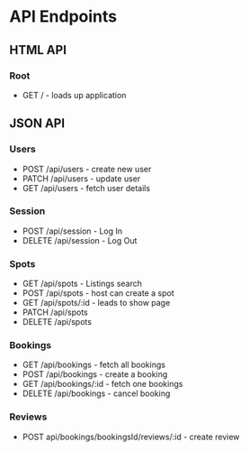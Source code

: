 # API Endpoints

## HTML API

### Root
+ GET / - loads up application

## JSON API

### Users
+ POST /api/users - create new user
+ PATCH /api/users - update user
+ GET /api/users - fetch user details

### Session
+ POST /api/session - Log In
+ DELETE /api/session - Log Out

### Spots
+ GET /api/spots - Listings search
+ POST /api/spots - host can create a spot
+ GET /api/spots/:id - leads to show page
+ PATCH /api/spots
+ DELETE /api/spots

### Bookings
+ GET /api/bookings - fetch all bookings
+ POST /api/bookings - create a booking
+ GET /api/bookings/:id - fetch one bookings
+ DELETE /api/bookings - cancel booking

### Reviews
+ POST api/bookings/bookingsId/reviews/:id - create review
